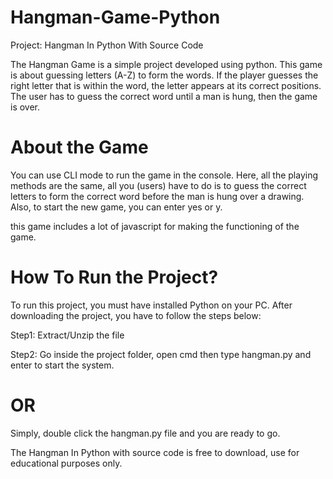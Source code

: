 # Hangman-Game-Python
Project: Hangman In Python With Source Code

The Hangman Game is a simple project developed using python. This game is about guessing letters (A-Z) to form the words. If the player guesses the right letter that is within the word, the letter appears at its correct positions. The user has to guess the correct word until a man is hung, then the game is over. 

# About the Game

You can use CLI mode to run the game in the console. Here, all the playing methods are the same, all you (users) have to do is to guess the correct letters to form the correct word before the man is hung over a drawing. Also, to start the new game, you can enter yes or y.

this game includes a lot of javascript for making the functioning of the game.

# How To Run the Project?

To run this project, you must have installed Python on your PC. After downloading the project, you have to follow the steps below:

Step1: Extract/Unzip the file

Step2: Go inside the project folder, open cmd then type hangman.py and enter to start the system.

# OR

Simply, double click the hangman.py file and you are ready to go.

The Hangman In Python with source code is free to download, use for educational purposes only.
